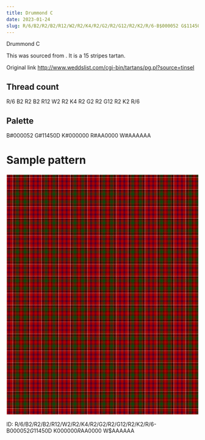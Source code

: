 ```yaml
---
title: Drummond C
date: 2023-01-24
slug: R/6/B2/R2/B2/R12/W2/R2/K4/R2/G2/R2/G12/R2/K2/R/6-B$000052 G$11450D K$000000 R$AA0000 W$AAAAAA
---
```

Drummond C

This was sourced from <no value>.  It is a 15 stripes tartan.

Original link http://www.weddslist.com/cgi-bin/tartans/pg.pl?source=tinsel

## Thread count
R/6 B2 R2 B2 R12 W2 R2 K4 R2 G2 R2 G12 R2 K2 R/6

## Palette
B#000052 G#11450D K#000000 R#AA0000 W#AAAAAA

# Sample pattern

![Tartan detail](tartan.png "R/6 B2 R2 B2 R12 W2 R2 K4 R2 G2 R2 G12 R2 K2 R/6 tartan")

ID: R/6/B2/R2/B2/R12/W2/R2/K4/R2/G2/R2/G12/R2/K2/R/6-B$000052 G$11450D K$000000 R$AA0000 W$AAAAAA